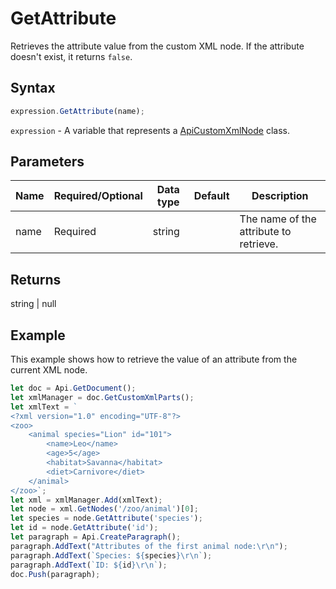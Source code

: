 # GetAttribute

Retrieves the attribute value from the custom XML node.
If the attribute doesn't exist, it returns `false`.

## Syntax

```javascript
expression.GetAttribute(name);
```

`expression` - A variable that represents a [ApiCustomXmlNode](../ApiCustomXmlNode.md) class.

## Parameters

| **Name** | **Required/Optional** | **Data type** | **Default** | **Description** |
| ------------- | ------------- | ------------- | ------------- | ------------- |
| name | Required | string |  | The name of the attribute to retrieve. |

## Returns

string \| null

## Example

This example shows how to retrieve the value of an attribute from the current XML node.

```javascript editor-docx
let doc = Api.GetDocument();
let xmlManager = doc.GetCustomXmlParts();
let xmlText = `
<?xml version="1.0" encoding="UTF-8"?>
<zoo>
    <animal species="Lion" id="101">
        <name>Leo</name>
        <age>5</age>
        <habitat>Savanna</habitat>
        <diet>Carnivore</diet>
    </animal>
</zoo>`;
let xml = xmlManager.Add(xmlText);
let node = xml.GetNodes('/zoo/animal')[0];
let species = node.GetAttribute('species');
let id = node.GetAttribute('id');
let paragraph = Api.CreateParagraph();
paragraph.AddText("Attributes of the first animal node:\r\n");
paragraph.AddText(`Species: ${species}\r\n`);
paragraph.AddText(`ID: ${id}\r\n`);
doc.Push(paragraph);
```
